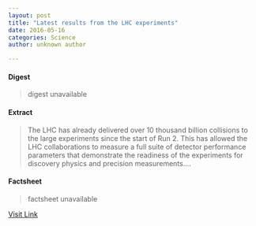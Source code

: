 ```yaml
---
layout: post
title: "Latest results from the LHC experiments"
date: 2016-05-16
categories: Science
author: unknown author

---
```



#### Digest
>digest unavailable

#### Extract
>The LHC has already delivered over 10 thousand billion collisions to the large experiments since the start of Run 2. This has allowed the LHC collaborations to measure a full suite of detector performance parameters that demonstrate the readiness of the experiments for discovery physics and precision measurements....

#### Factsheet
>factsheet unavailable

[Visit Link](http://www.sciencedaily.com/releases/2015/07/150727120428.htm)


